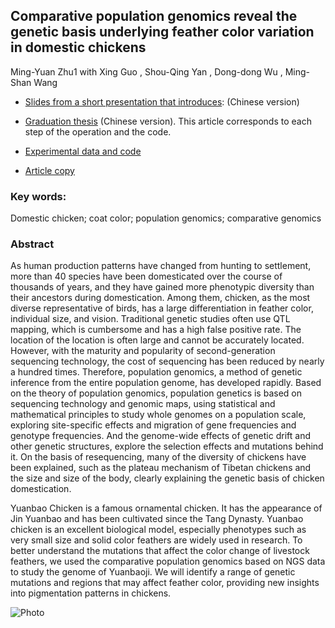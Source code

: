 ## Comparative population genomics reveal the genetic basis underlying feather color variation in domestic chickens

Ming-Yuan Zhu1 with  Xing Guo , Shou-Qing Yan , Dong-dong Wu , Ming-Shan Wang

- [Slides from a short presentation that introduces](https://github.com/Mingyuan-Zhu/Domestic_chicken-Comparative-population-genomics/blob/master/PPT/%E7%AD%94%E8%BE%A9PPT%E4%BF%AE%E6%94%B9%E5%90%8E.pdf): (Chinese version)

- [Graduation thesis](https://github.com/Mingyuan-Zhu/Domestic_chicken-Comparative-population-genomics/blob/master/Paper_template/85150226_%E6%9C%B1%E6%98%8E%E8%BF%9C_%E5%8A%A8%E7%89%A9%E7%A7%91%E5%AD%A6_%E6%AF%94%E8%BE%83%E5%9F%BA%E5%9B%A0%E7%BB%84%E5%AD%A6%E6%8F%AD%E7%A4%BA%E5%AE%B6%E9%B8%A1%E9%BB%91%E7%99%BD%E7%BE%BD%E8%89%B2%E5%8F%98%E5%BC%82%E7%9A%84%E9%81%97%E4%BC%A0%E5%AD%A6%E5%9F%BA%E7%A1%80.pdf)  (Chinese version). This article corresponds to each step of the operation and the code.
- [Experimental data and code](https://github.com/Mingyuan-Zhu/Domestic_chicken-Comparative-population-genomics/tree/master/code)
- [Article copy](https://github.com/Mingyuan-Zhu/Domestic_chicken-Comparative-population-genomics/blob/master/Paper_template/zmy-wms.doc.9%E4%BF%AE%E6%94%B9%E7%89%88.pdf)

### Key words: 

Domestic chicken; coat color; population genomics; comparative  genomics 

### Abstract

As human production patterns have changed from hunting to settlement, more than 40 species have been domesticated over the course of thousands of years, and they have gained more phenotypic diversity than their ancestors during domestication. Among them, chicken, as the most diverse representative of birds, has a large differentiation in feather color, individual size, and vision. Traditional genetic studies often use QTL mapping, which is cumbersome and has a high false positive rate. The location of the location is often large and cannot be accurately located. However, with the maturity and popularity of second-generation sequencing technology, the cost of sequencing has been reduced by nearly a hundred times. Therefore, population genomics, a method of genetic inference from the entire population genome, has developed rapidly. Based on the theory of population genomics, population genetics is based on sequencing technology and genomic maps, using statistical and mathematical principles to study whole genomes on a population scale, exploring site-specific effects and migration of gene frequencies and genotype frequencies. And the genome-wide effects of genetic drift and other genetic structures, explore the selection effects and mutations behind it. On the basis of resequencing, many of the diversity of chickens have been explained, such as the plateau mechanism of Tibetan chickens and the size and size of the body, clearly explaining the genetic basis of chicken domestication.

Yuanbao Chicken is a famous ornamental chicken. It has the appearance of Jin Yuanbao and has been cultivated since the Tang Dynasty. Yuanbao chicken is an excellent biological model, especially phenotypes such as very small size and solid color feathers are widely used in research. To better understand the mutations that affect the color change of livestock feathers, we used the comparative population genomics based on NGS data to study the genome of Yuanbaoji. We will identify a range of genetic mutations and regions that may affect feather color, providing new insights into pigmentation patterns in chickens.



![Photo](https://github.com/Mingyuan-Zhu/Domestic_chicken-Comparative-population-genomics/tree/master/photos/FIG1(abc).jpg)





